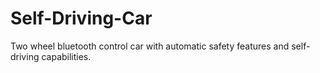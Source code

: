 # Self-Driving-Car
Two wheel bluetooth control car with automatic safety features and self-driving capabilities.

